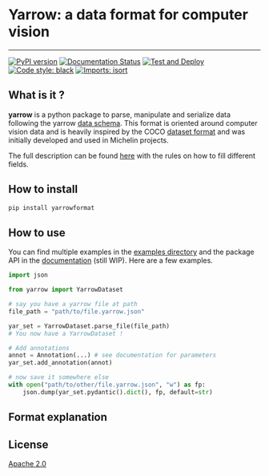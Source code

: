 # Yarrow: a data format for computer vision

---------------

[![PyPI version](https://badge.fury.io/py/yarrowformat.svg)](https://badge.fury.io/py/yarrowformat) [![Documentation Status](https://readthedocs.org/projects/yarrowformat/badge/?version=latest)](https://yarrowformat.readthedocs.io/en/latest/?badge=latest) [![Test and Deploy](https://github.com/michelin/YarrowFormat/actions/workflows/test-deploy.yaml/badge.svg)](https://github.com/michelin/YarrowFormat/actions/workflows/test-deploy.yaml) [![Code style: black](https://img.shields.io/badge/code%20style-black-000000.svg)](https://github.com/psf/black) [![Imports: isort](https://img.shields.io/badge/%20imports-isort-%231674b1?style=flat&labelColor=ef8336)](https://pycqa.github.io/isort/)

## What is it ?

**yarrow** is a python package to parse, manipulate and serialize data
following the yarrow [data schema](/schema/yarrow_schema.json). This format is
oriented around computer vision data and is heavily inspired by the COCO
[dataset format](https://cocodataset.org/#format-data) and was initially developed
and used in Michelin projects.

The full description can be found [here](schema/description.md) with the rules on how to fill different fields.

## How to install

```sh
pip install yarrowformat
```

## How to use

You can find multiple examples in the [examples directory](/examples/) and the package API in the [documentation](https://yarrowformat.readthedocs.io/en/latest/?badge=latest) (still WIP). Here are a few examples.

```python
import json

from yarrow import YarrowDataset

# say you have a yarrow file at path
file_path = "path/to/file.yarrow.json"

yar_set = YarrowDataset.parse_file(file_path)
# You now have a YarrowDataset !

# Add annotations
annot = Annotation(...) # see documentation for parameters
yar_set.add_annotation(annot)

# now save it somewhere else
with open("path/to/other/file.yarrow.json", "w") as fp:
    json.dump(yar_set.pydantic().dict(), fp, default=str)

```

## Format explanation



## License

[Apache 2.0](LICENSE)
